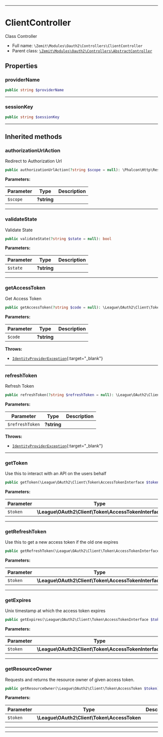 ***

# ClientController

Class Controller



* Full name: `\Zemit\Modules\Oauth2\Controllers\ClientController`
* Parent class: [`\Zemit\Modules\Oauth2\Controllers\AbstractController`](./AbstractController.md)



## Properties


### providerName



```php
public string $providerName
```






***

### sessionKey



```php
public string $sessionKey
```






***



## Inherited methods


### authorizationUrlAction

Redirect to Authorization Url

```php
public authorizationUrlAction(?string $scope = null): \Phalcon\Http\ResponseInterface
```








**Parameters:**

| Parameter | Type | Description |
|-----------|------|-------------|
| `$scope` | **?string** |  |





***

### validateState

Validate State

```php
public validateState(?string $state = null): bool
```








**Parameters:**

| Parameter | Type | Description |
|-----------|------|-------------|
| `$state` | **?string** |  |





***

### getAccessToken

Get Access Token

```php
public getAccessToken(?string $code = null): \League\OAuth2\Client\Token\AccessTokenInterface
```








**Parameters:**

| Parameter | Type | Description |
|-----------|------|-------------|
| `$code` | **?string** |  |




**Throws:**

- [`IdentityProviderException`](https://oauth2-client.thephpleague.com/){:target="_blank"}



***

### refreshToken

Refresh Token

```php
public refreshToken(?string $refreshToken = null): \League\OAuth2\Client\Token\AccessTokenInterface
```








**Parameters:**

| Parameter | Type | Description |
|-----------|------|-------------|
| `$refreshToken` | **?string** |  |




**Throws:**

- [`IdentityProviderException`](https://oauth2-client.thephpleague.com/){:target="_blank"}



***

### getToken

Use this to interact with an API on the users behalf

```php
public getToken(\League\OAuth2\Client\Token\AccessTokenInterface $token): string
```








**Parameters:**

| Parameter | Type | Description |
|-----------|------|-------------|
| `$token` | **\League\OAuth2\Client\Token\AccessTokenInterface** |  |





***

### getRefreshToken

Use this to get a new access token if the old one expires

```php
public getRefreshToken(\League\OAuth2\Client\Token\AccessTokenInterface $token): ?string
```








**Parameters:**

| Parameter | Type | Description |
|-----------|------|-------------|
| `$token` | **\League\OAuth2\Client\Token\AccessTokenInterface** |  |





***

### getExpires

Unix timestamp at which the access token expires

```php
public getExpires(\League\OAuth2\Client\Token\AccessTokenInterface $token): ?int
```








**Parameters:**

| Parameter | Type | Description |
|-----------|------|-------------|
| `$token` | **\League\OAuth2\Client\Token\AccessTokenInterface** |  |





***

### getResourceOwner

Requests and returns the resource owner of given access token.

```php
public getResourceOwner(\League\OAuth2\Client\Token\AccessToken $token): \League\OAuth2\Client\Provider\ResourceOwnerInterface
```








**Parameters:**

| Parameter | Type | Description |
|-----------|------|-------------|
| `$token` | **\League\OAuth2\Client\Token\AccessToken** |  |





***


***
